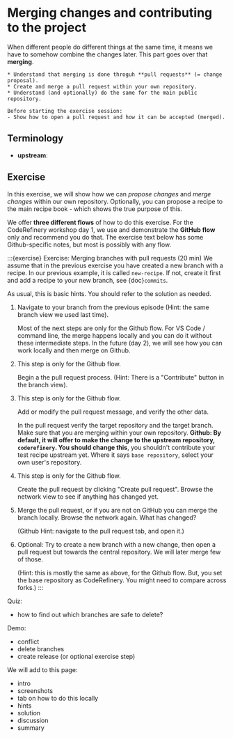 # Merging changes and contributing to the project

When different people do different things at the same time, it means we
have to somehow combine the changes later.  This part goes over that
**merging**.

```{objectives}
* Understand that merging is done throguh **pull requests** (= change proposal).
* Create and merge a pull request within your own repository.
* Understand (and optionally) do the same for the main public repository.
```

```{instructor-note}
Before starting the exercise session:
- Show how to open a pull request and how it can be accepted (merged).
```

## Terminology

* **upstream**:

## Exercise

In this exercise, we will show how we can *propose changes* and *merge
changes* within our own repository.  Optionally, you can propose a
recipe to the main recipe book - which shows the true purpose of this.

We offer **three different flows** of how to do this exercise.  For
the CodeRefinery workshop day 1, we use and demonstrate the **GitHub
flow** only and recommend you do that.  The exercise text below has
some Github-specific notes, but most is possibly with any flow.

:::{exercise} Exercise: Merging branches with pull requests (20 min)
We assume that in the previous exercise you have created a new branch
with a recipe.  In our previous example, it is called `new-recipe`.
If not, create it first and add a recipe to your new branch, see
{doc}`commits`.

As usual, this is basic hints.  You should refer to the solution as needed.

1. Navigate to your branch from the previous episode
   (Hint: the same branch view we used last time).

   Most of the next steps are only for the Github flow.  For VS Code /
   command line, the merge happens locally and you can do it without
   these intermediate steps.  In the future (day 2), we will see how
   you can work locally and then merge on Github.

1. This step is only for the Github flow.

   Begin a the pull request process.
   (Hint: There is a "Contribute" button in the branch view).

1. This step is only for the Github flow.

   Add or modify the pull request message, and verify the other data.

   In the pull request verify the target repository and the target
   branch. Make sure that you are merging within your own repository.
   **Github: By default, it will offer to make the change to the
   upstream repository, `coderefinery`.  You should change this**, you
   shouldn't contribute your test recipe upstream yet.  Where it says
   `base repository`, select your own user's repository.

1. This step is only for the Github flow.

   Create the pull request by clicking "Create pull request". Browse
   the network view to see if anything has changed yet.

1. Merge the pull request, or if you are not on GitHub you can merge
   the branch locally. Browse the network again. What has changed?

   (Github Hint: navigate to the pull request tab, and open it.)

1. Optional: Try to create a new branch with a new change, then open a pull
   request but towards the central repository. We will later merge few of
   those.

   (Hint: this is mostly the same as above, for the Github flow.  But,
   you set the base repository as CodeRefinery.  You might need to
   compare across forks.)
:::

Quiz:
- how to find out which branches are safe to delete?

Demo:
- conflict
- delete branches
- create release (or optional exercise step)

We will add to this page:
- intro
- screenshots
- tab on how to do this locally
- hints
- solution
- discussion
- summary
